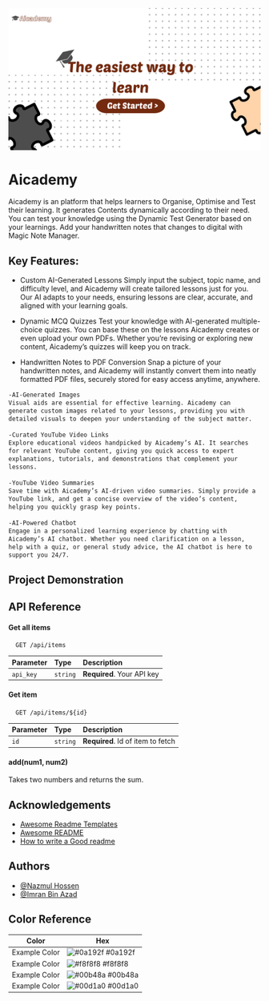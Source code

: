 
![App Screenshot](Resource/Home.png)


# Aicademy

Aicademy is an platform that helps learners to Organise, Optimise and Test their learning. It generates Contents dynamically according to their need. You can test your knowledge using the Dynamic Test Generator based on your learnings. Add your handwritten notes that changes to digital with Magic Note Manager.


## Key Features:

   - Custom AI-Generated Lessons
    Simply input the subject, topic name, and difficulty level, and Aicademy will create tailored lessons just for you. Our AI adapts to your needs, ensuring lessons are clear, accurate, and aligned with your learning goals.

   - Dynamic MCQ Quizzes
    Test your knowledge with AI-generated multiple-choice quizzes. You can base these on the lessons Aicademy creates or even upload your own PDFs. Whether you’re revising or exploring new content, Aicademy’s quizzes will keep you on track.

   - Handwritten Notes to PDF Conversion
    Snap a picture of your handwritten notes, and Aicademy will instantly convert them into neatly formatted PDF files, securely stored for easy access anytime, anywhere.

    -AI-Generated Images
    Visual aids are essential for effective learning. Aicademy can generate custom images related to your lessons, providing you with detailed visuals to deepen your understanding of the subject matter.

    -Curated YouTube Video Links
    Explore educational videos handpicked by Aicademy’s AI. It searches for relevant YouTube content, giving you quick access to expert explanations, tutorials, and demonstrations that complement your lessons.

    -YouTube Video Summaries
    Save time with Aicademy’s AI-driven video summaries. Simply provide a YouTube link, and get a concise overview of the video’s content, helping you quickly grasp key points.

    -AI-Powered Chatbot
    Engage in a personalized learning experience by chatting with Aicademy’s AI chatbot. Whether you need clarification on a lesson, help with a quiz, or general study advice, the AI chatbot is here to support you 24/7.

## Project Demonstration

## API Reference

#### Get all items

```http
  GET /api/items
```

| Parameter | Type     | Description                |
| :-------- | :------- | :------------------------- |
| `api_key` | `string` | **Required**. Your API key |

#### Get item

```http
  GET /api/items/${id}
```

| Parameter | Type     | Description                       |
| :-------- | :------- | :-------------------------------- |
| `id`      | `string` | **Required**. Id of item to fetch |

#### add(num1, num2)

Takes two numbers and returns the sum.


## Acknowledgements

 - [Awesome Readme Templates](https://awesomeopensource.com/project/elangosundar/awesome-README-templates)
 - [Awesome README](https://github.com/matiassingers/awesome-readme)
 - [How to write a Good readme](https://bulldogjob.com/news/449-how-to-write-a-good-readme-for-your-github-project)


## Authors

- [@Nazmul Hossen ](https://github.com/NazmulRahul)
- [@Imran Bin Azad](https://github.com/Imran-2020331101)


## Color Reference

| Color             | Hex                                                                |
| ----------------- | ------------------------------------------------------------------ |
| Example Color | ![#0a192f](https://via.placeholder.com/10/0a192f?text=+) #0a192f |
| Example Color | ![#f8f8f8](https://via.placeholder.com/10/f8f8f8?text=+) #f8f8f8 |
| Example Color | ![#00b48a](https://via.placeholder.com/10/00b48a?text=+) #00b48a |
| Example Color | ![#00d1a0](https://via.placeholder.com/10/00b48a?text=+) #00d1a0 |

